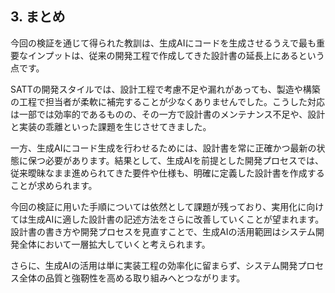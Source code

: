 ## 3. まとめ

今回の検証を通じて得られた教訓は、生成AIにコードを生成させるうえで最も重要なインプットは、従来の開発工程で作成してきた設計書の延長上にあるという点です。

SATTの開発スタイルでは、設計工程で考慮不足や漏れがあっても、製造や構築の工程で担当者が柔軟に補完することが少なくありませんでした。こうした対応は一部では効率的であるものの、その一方で設計書のメンテナンス不足や、設計と実装の乖離といった課題を生じさせてきました。

一方、生成AIにコード生成を行わせるためには、設計書を常に正確かつ最新の状態に保つ必要があります。結果として、生成AIを前提とした開発プロセスでは、従来曖昧なまま進められてきた要件や仕様も、明確に定義した設計書を作成することが求められます。

今回の検証に用いた手順については依然として課題が残っており、実用化に向けては生成AIに適した設計書の記述方法をさらに改善していくことが望まれます。設計書の書き方や開発プロセスを見直すことで、生成AIの活用範囲はシステム開発全体において一層拡大していくと考えられます。

さらに、生成AIの活用は単に実装工程の効率化に留まらず、システム開発プロセス全体の品質と強靭性を高める取り組みへとつながります。
